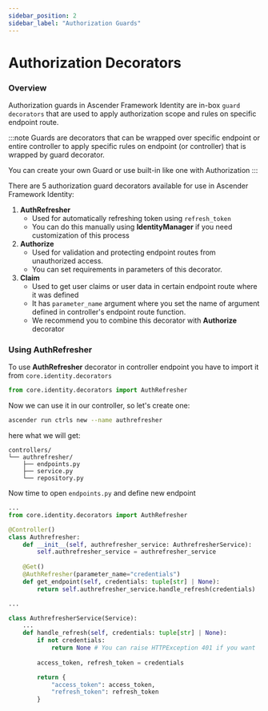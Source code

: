 ```yaml
---
sidebar_position: 2
sidebar_label: "Authorization Guards"
---
```

# Authorization Decorators

### Overview

Authorization guards in Ascender Framework Identity are in-box `guard decorators` that are used to apply authorization scope and rules on specific endpoint route.

:::note
Guards are decorators that can be wrapped over specific endpoint or entire controller to apply specific rules on endpoint (or controller) that is wrapped by guard decorator.

You can create your own Guard or use built-in like one with Authorization
:::

There are 5 authorization guard decorators available for use in Ascender Framework Identity:
1. **AuthRefresher**
    - Used for automatically refreshing token using `refresh_token`
    - You can do this manually using **IdentityManager** if you need customization of this process
2. **Authorize**
    - Used for validation and protecting endpoint routes from unauthorized access.
    - You can set requirements in parameters of this decorator.
3. **Claim**
    - Used to get user claims or user data in certain endpoint route where it was defined
    - It has `parameter_name` argument where you set the name of argument defined in controller's endpoint route function.
    - We recommend you to combine this decorator with **Authorize** decorator

### Using AuthRefresher

To use **AuthRefresher** decorator in controller endpoint you have to import it from `core.identity.decorators`

```python
from core.identity.decorators import AuthRefresher
```

Now we can use it in our controller, so let's create one:
```bash
ascender run ctrls new --name authrefresher
```

here what we will get:
```
controllers/
└── authrefresher/
    ├── endpoints.py
    ├── service.py
    └── repository.py
```

Now time to open `endpoints.py` and define new endpoint
```python
...
from core.identity.decorators import AuthRefresher

@Controller()
class Authrefresher:
    def __init__(self, authrefresher_service: AuthrefresherService):
        self.authrefresher_service = authrefresher_service
    
    @Get()
    @AuthRefresher(parameter_name="credentials")
    def get_endpoint(self, credentials: tuple[str] | None):
        return self.authrefresher_service.handle_refresh(credentials)
```

```python
...

class AuthrefresherService(Service):
    ...
    def handle_refresh(self, credentials: tuple[str] | None):
        if not credentials:
            return None # You can raise HTTPException 401 if you want
        
        access_token, refresh_token = credentials

        return {
            "access_token": access_token,
            "refresh_token": refresh_token
        }
```